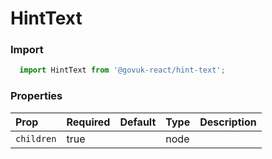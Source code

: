 HintText
========

### Import
```js
  import HintText from '@govuk-react/hint-text';
```
<!-- STORY -->



### Properties
Prop | Required | Default | Type | Description
:--- | :------- | :------ | :--- | :----------
 `children` | true |  | node | 


